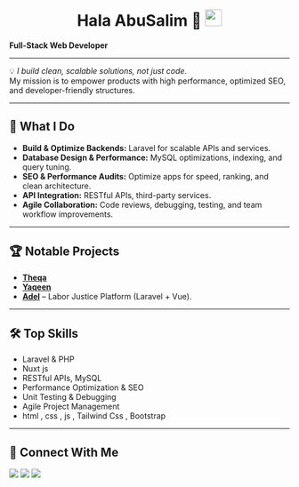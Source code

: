 <h1 align="center"> Hala AbuSalim 👋 <img src="https://media.giphy.com/media/WUlplcMpOCEmTGBtBW/giphy.gif" width="30"></h1>

**Full-Stack Web Developer**

---

💡 *I build clean, scalable solutions, not just code.*  
My mission is to empower products with high performance, optimized SEO, and developer-friendly structures.

---

## 🚀 What I Do
- **Build & Optimize Backends:** Laravel for scalable APIs and services.  
- **Database Design & Performance:** MySQL optimizations, indexing, and query tuning.  
- **SEO & Performance Audits:** Optimize apps for speed, ranking, and clean architecture.  
- **API Integration:** RESTful APIs, third-party services.  
- **Agile Collaboration:** Code reviews, debugging, testing, and team workflow improvements.  

---

## 🏆 Notable Projects
- [**Theqa**](https://theqa.reviews/)
- [**Yaqeen**](https://yaaqen.com/)
- [**Adel**](https://adel.ps/) – Labor Justice Platform (Laravel + Vue).  

---

## 🛠 Top Skills
- Laravel & PHP
- Nuxt js 
- RESTful APIs, MySQL  
- Performance Optimization & SEO  
- Unit Testing & Debugging  
- Agile Project Management
- html , css , js , Tailwind Css , Bootstrap 

---

## 🔗 Connect With Me
<p>
<a href="https://www.linkedin.com/in/hala-abusalim/" target="_blank"><img src="https://img.shields.io/badge/LinkedIn-blue?style=flat&logo=linkedin" /></a>
<a href="https://github.com/HalaSalim77" target="_blank"><img src="https://img.shields.io/badge/GitHub-black?style=flat&logo=github" /></a>
<a href="https://medium.com/@hala.s.salim" target="_blank"><img src="https://img.shields.io/badge/Medium-white?style=flat&logo=medium" /></a>
</p>
